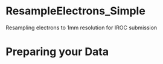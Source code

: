 # ResampleElectrons_Simple
Resampling electrons to 1mm resolution for IROC submission

# Preparing your Data
